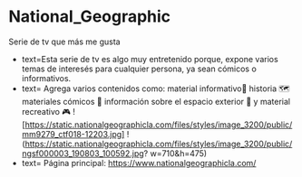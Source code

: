 # National_Geographic
 Serie de tv que más me gusta
* text=Esta serie de tv es algo muy entretenido porque, expone varios temas de interesés para cualquier persona, ya sean cómicos o informativos. 
* text= Agrega varios contenidos como: material informativo📝 historia 🗺️  materiales cómicos 🤗 información sobre el espacio exterior 🚀 y material recreativo 🎮 
! [https://static.nationalgeographicla.com/files/styles/image_3200/public/mm9279_ctf018-12203.jpg]
! (https://static.nationalgeographicla.com/files/styles/image_3200/public/ngsf000003_190803_100592.jpg? w=710&h=475)
* text= Página principal: https://www.nationalgeographicla.com/
